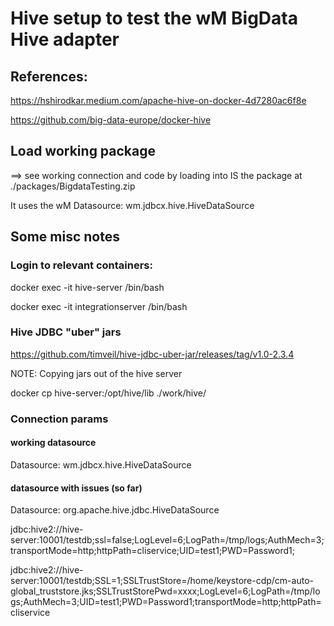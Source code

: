 # Hive setup to test the wM BigData Hive adapter

## References:

https://hshirodkar.medium.com/apache-hive-on-docker-4d7280ac6f8e

https://github.com/big-data-europe/docker-hive

## Load working package

==> see working connection and code by loading into IS the package at ./packages/BigdataTesting.zip

It uses the wM Datasource: wm.jdbcx.hive.HiveDataSource

## Some misc notes

### Login to relevant containers:

docker exec -it hive-server /bin/bash

docker exec -it integrationserver /bin/bash

### Hive JDBC "uber" jars

https://github.com/timveil/hive-jdbc-uber-jar/releases/tag/v1.0-2.3.4

NOTE: Copying jars out of the hive server

docker cp hive-server:/opt/hive/lib ./work/hive/

### Connection params

#### working datasource

Datasource: wm.jdbcx.hive.HiveDataSource


#### datasource with issues (so far)

Datasource: org.apache.hive.jdbc.HiveDataSource

jdbc:hive2://hive-server:10001/testdb;ssl=false;LogLevel=6;LogPath=/tmp/logs;AuthMech=3;transportMode=http;httpPath=cliservice;UID=test1;PWD=Password1;

jdbc:hive2://hive-server:10001/testdb;SSL=1;SSLTrustStore=/home/keystore-cdp/cm-auto-global_truststore.jks;SSLTrustStorePwd=xxxx;LogLevel=6;LogPath=/tmp/logs;AuthMech=3;UID=test1;PWD=Password1;transportMode=http;httpPath=cliservice
